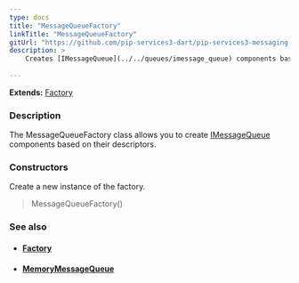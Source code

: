```yaml
---
type: docs
title: "MessageQueueFactory"
linkTitle: "MessageQueueFactory"
gitUrl: "https://github.com/pip-services3-dart/pip-services3-messaging-dart"
description: >
    Creates [IMessageQueue](../../queues/imessage_queue) components based on their descriptors.
   
---
```


**Extends:** [Factory](../../../components/build/factory)

### Description

The MessageQueueFactory class allows you to create [IMessageQueue](../../queues/imessage_queue) components based on their descriptors.

### Constructors

Create a new instance of the factory.

> MessageQueueFactory()


### See also
- #### [Factory](../../../components/build/factory)
- #### [MemoryMessageQueue](../../queues/message_queue)
